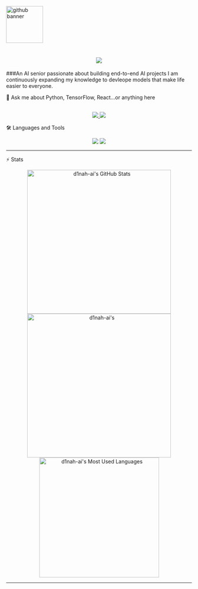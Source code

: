 <img width= 100 src=".png" alt="github banner"/>
<h1 align="center">
    <img src="https://readme-typing-svg.herokuapp.com/?font=Inter&size=48&center=true&vCenter=true&width=500&height=70&color=4493F8&duration=4000&lines=Hi!+👋;+I'm+Dinah;" />
</h1> 
###An AI senior passionate about building end-to-end AI projects  I am continuously expanding my knowledge to devleope models that make life easier to everyone.

💬 Ask me about Python, TensorFlow, React...or anything here

<br>

<div align="center">
  <a href="dinah.m.alharbi@gmail.com">
    <img src="https://img.shields.io/badge/Gmail-333333?style=for-the-badge&logo=gmail&logoColor=red" />
  </a>
  <a href="www.linkedin.com/in/dinah-alharbi" target="_blank">
    <img src="https://img.shields.io/badge/LinkedIn-0077B5?style=for-the-badge&logo=linkedin&logoColor=white" target="_blank" />
  </a>
</div>

🛠️ Languages and Tools
<br>

<p align="center">
  <img src="https://skillicons.dev/icons?i=vscode,matlab,py,pytorch,tensorflow,sklearn,opencv,docker,react" />
  <img src="https://skillicons.dev/icons?i=html,css" />
</p>

<hr>

⚡️ Stats
<br>

<div align=center>
  <img width=390 src="https://github-readme-stats.vercel.app/api?username=d1nah-ai&theme=transparent&count_private=true&show_icons=true&rank_icon=github&locale=en" alt="d1nah-ai's GitHub Stats" />
  <img width=390 src="https://github-readme-streak-stats.herokuapp.com/?user=d1nah-ai&theme=transparent&count_private=true&border_radius=10&locale=en" alt="d1nah-ai's" />
  <img width=325 src="https://github-readme-stats.vercel.app/api/top-langs?username=d1nah-ai&theme=transparent&layout=donut&hide=css&langs_count=8&border_radius=10&show_icons=true&locale=en" alt="d1nah-ai's Most Used Languages" />
</div>

<hr>
